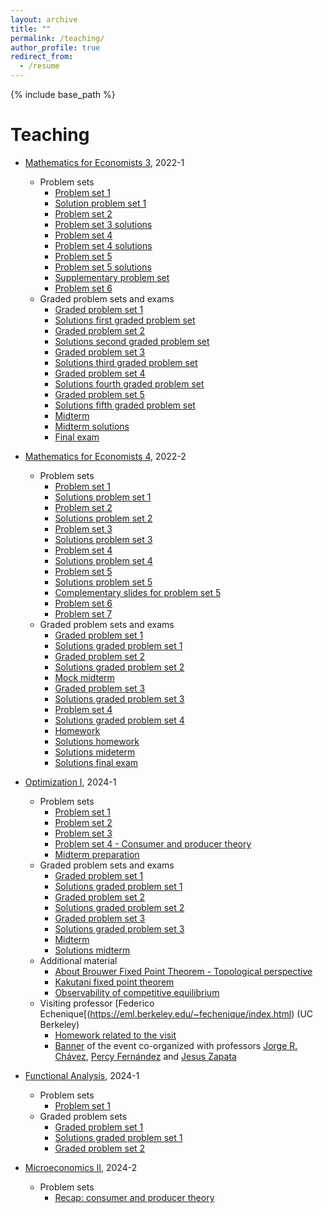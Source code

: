 ```yaml
---
layout: archive
title: ""
permalink: /teaching/
author_profile: true
redirect_from:
  - /resume
---
```


{% include base_path %}


Teaching
=======
* [Mathematics for Economists 3](https://facultad.pucp.edu.pe/generales-letras/curso/matematica-para-economistas-3/), 2022-1
  * Problem sets
    * [Problem set 1](https://drive.google.com/file/d/1np4ozkngzE4IfaUl4_grGIyxxfx4Nfns/view?usp=drive_link)
    * [Solution problem set 1](https://drive.google.com/file/d/1q6mbNYT-7AZ5KS1jWMtoybE0ov5YsRPX/view?usp=sharing)
    * [Problem set 2](https://drive.google.com/file/d/1weVKSpERKtseXITHIWmVIWARtLv2edhE/view?usp=drive_link)
    * [Problem set 3 solutions](https://drive.google.com/file/d/1pgVI9S0Ka-L-YVUiTMPx00xV9uawTaBS/view?usp=drive_link)
    * [Problem set 4](https://drive.google.com/file/d/1mbshp9Gi6nIFeZRrpZ-k0otEOSzgkoKy/view?usp=drive_link)
    * [Problem set 4 solutions](https://drive.google.com/file/d/16KjsAULgkpPX05JmpkgW1Ci-4948x-z8/view?usp=drive_link)
    * [Problem set 5](https://drive.google.com/file/d/17ZjShhMz0OWvAxRwDIEkAuQQG18V8AlD/view?usp=drive_link)
    * [Problem set 5 solutions](https://drive.google.com/file/d/10wWMvjjBTgZoDHkrTlBpNeNl1zCqD3K-/view?usp=drive_link)
    * [Supplementary problem set](https://drive.google.com/file/d/13GkWDvMaBahDxMdCqzjybL7H3AbnWYnl/view?usp=drive_link)
    * [Problem set 6](https://drive.google.com/file/d/1QFyc2HNK6o-ur6VoBuXBqVyBt114orJ2/view?usp=drive_link)
  * Graded problem sets and exams
    * [Graded problem set 1](https://drive.google.com/file/d/1Yc3kBPahwM6UEAjSm7dOBs8D1PIsdIMm/view?usp=drive_link)
    * [Solutions first graded problem set](https://drive.google.com/file/d/1pXrX-gjfdWC47O_7IcB8ld5obNaXdGnN/view?usp=drive_link)
    * [Graded problem set 2](https://drive.google.com/file/d/1rTaFSwi32j-BHVpz7Vx8X-7yBEiddmre/view?usp=drive_link)
    * [Solutions second graded problem set](https://drive.google.com/file/d/1QFh7Wz1dNxeSntyOqJj72_vzdcSgCJOr/view?usp=drive_link)
    * [Graded problem set 3](https://drive.google.com/file/d/1tuYgYHZ9wvX6mC19k7K7ljI2m_p8qIFu/view?usp=drive_link)
    * [Solutions third graded problem set](https://drive.google.com/file/d/14vqmmbJPcYIICsp9HXo1KCxvb2w_8Xcf/view?usp=drive_link)
    * [Graded problem set 4](https://drive.google.com/file/d/1DbgZQYEyN02022JCUqWKanwwZ5zM22pK/view?usp=drive_link)
    * [Solutions fourth graded problem set](https://drive.google.com/file/d/1GdNayxTHau0dJB_-uhnULfe-7Zpud4hc/view?usp=drive_link)
    * [Graded problem set 5](https://drive.google.com/file/d/1e_bj5bveqLt5wS-7JBlTjqPIrZz3gw4-/view?usp=drive_link)
    * [Solutions fifth graded problem set](https://drive.google.com/file/d/1RzEuJsp1Dh2AOjQXyukfglazKa-0gV6F/view?usp=drive_link)
    * [Midterm](https://drive.google.com/file/d/1U93ff4VUpaxRp5TbWITbZjksOMW891ed/view?usp=drive_link)
    * [Midterm solutions](https://drive.google.com/file/d/1qmCdAD4Ki1vpaugWFA09tOM8GoXnf4CV/view?usp=drive_link)
    * [Final exam](https://drive.google.com/file/d/1M6vJdCdgGIwn1JphJqM-IlBqhk6YxPtP/view?usp=drive_link)

* [Mathematics for Economists 4](https://facultad.pucp.edu.pe/ciencias-sociales/cursos/matematicas-para-economistas/), 2022-2
  * Problem sets
    * [Problem set 1](https://drive.google.com/file/d/1Br0e7V240dFdjeFb1fwnsoKY9YOHJbNY/view?usp=drive_link)
    * [Solutions problem set 1](https://drive.google.com/file/d/1tCMcgEK6I1Tm2gZ8OiZoJlQnl0uuu-Jb/view?usp=drive_link)
    * [Problem set 2](https://drive.google.com/file/d/1e-oZBKostXlo0Yek2KS5cD6XOR1zudjj/view?usp=drive_link)
    * [Solutions problem set 2](https://drive.google.com/file/d/1HwoXO4p_3y6c2ln9dwzlFxcl7sZr5tR_/view?usp=drive_link)
    * [Problem set 3](https://drive.google.com/file/d/1152IXj6OskzvKZgq28dKoBZ7GJf-f-TO/view?usp=drive_link)
    * [Solutions problem set 3](https://drive.google.com/file/d/1gzfsCttRN7D-VGibJNHkWCc9pkBBBuF4/view?usp=drive_link)
    * [Problem set 4](https://drive.google.com/file/d/1Fs1EgN3zCUjzK-wW8emtRFIRLWh5GCUF/view?usp=drive_link)
    * [Solutions problem set 4](https://drive.google.com/file/d/171GQxlXz9XmKSSul6mv09U9Bsmpp6_I1/view?usp=drive_link)
    * [Problem set 5](https://drive.google.com/file/d/1WuG6suoBkSPeXsZxT5PM0xtVr6zeqZ88/view?usp=drive_link)
    * [Solutions problem set 5](https://drive.google.com/file/d/1b3Dvz-7kVMtgJMT5H-oWjZuRMcJoMscE/view?usp=drive_link)
    * [Complementary slides for problem set 5](https://drive.google.com/file/d/1MJtQqaVEx09PMXPgFr_IIl2lNFLwxhzE/view?usp=drive_link)
    * [Problem set 6](https://drive.google.com/file/d/1Rur0jO8Ci55k8wG1N3zzq8y8LD2Vi3F8/view?usp=drive_link)
    * [Problem set 7](https://drive.google.com/file/d/1seBcheq4cAYzxZBwSFa4EIu0O7eot5R_/view?usp=drive_link)
  * Graded problem sets and exams
    * [Graded problem set 1](https://drive.google.com/file/d/1Q-Y78baZjurUrOD0OcmughOyr4J2PiNE/view?usp=drive_link)
    * [Solutions graded problem set 1](https://drive.google.com/file/d/1HaWyYUHpGkR9H8nrDNzVPcx1BQDNr0nL/view?usp=drive_link)
    * [Graded problem set 2](https://drive.google.com/file/d/1czuvjEYDy3Z-Mp4FYN_R_gOKECsxIA8S/view?usp=drive_link)
    * [Solutions graded problem set 2](https://drive.google.com/file/d/1lnO4qY8x8xoMLXJOVGDDeyEUTGe8op4i/view?usp=drive_link)
    * [Mock midterm](https://drive.google.com/file/d/1yzJdE2HQybKNyuLGkgtHIzK32GFBMpWG/view?usp=sharing)
    * [Graded problem set 3](https://drive.google.com/file/d/1W4q_7RshpH0x61QdPj_3NNxnkp3aG7u9/view?usp=drive_link)
    * [Solutions graded problem set 3](https://drive.google.com/file/d/1kvbe7ZqFuLIfM_J932VKAxDJawR_AVdo/view?usp=drive_link)
    * [Problem set 4](https://drive.google.com/file/d/1fDGvIxpGL_KKiNMNW8HWw95ODhMCHCRB/view?usp=drive_link)
    * [Solutions graded problem set 4](https://drive.google.com/file/d/1LSilB3M5kdmedhEfsRGtx3Rt1F9_XfXo/view?usp=drive_link)
    * [Homework](https://drive.google.com/file/d/1rhFVvYJI5bcPwvvXgn5Yyjp4XjBcm2ZS/view?usp=drive_link)
    * [Solutions homework](https://drive.google.com/file/d/1xGBJWioO7S0GdIau9HI4E5tqdkdzc_XK/view?usp=drive_link)
    * [Solutions mideterm](https://drive.google.com/file/d/1bqeUG5EFT8T8gNoLYwBNE9c3Pqi8yx1J/view?usp=drive_link)
    * [Solutions final exam](https://drive.google.com/file/d/1SAgxtMtILDzOvqnPiDNjD0YTGmQzDSxU/view?usp=drive_link)

* [Optimization I](https://MarceloGallardoB.github.io/files/SyllabusIOP224.pdf), 2024-1
  * Problem sets
    * [Problem set 1](https://drive.google.com/file/d/18P5ovBJTmgzdq1eBq9uO0TcLOo9BuL6D/view?usp=drive_link)
    * [Problem set 2](https://drive.google.com/file/d/10OYPG9S1BLJb4vu5oCpMRakvEQR54Dk1/view?usp=drive_link)
    * [Problem set 3](https://drive.google.com/file/d/1Xe7xy6LZ7EJsF_V4Ws2i4tVhSxfxYXjQ/view?usp=drive_link)
    * [Problem set 4 - Consumer and producer theory](https://drive.google.com/file/d/1XnequmbNptubV5EbIv8LqbZDfTzpUsGe/view?usp=drive_link)
    * [Midterm preparation](https://drive.google.com/file/d/1sQ1qs8cSM6ft0EIN1aVkBgdN--k3BDbX/view?usp=drive_link)
  * Graded problem sets and exams
    * [Graded problem set 1](https://drive.google.com/file/d/1O2HdGYSiVLZJ-nlPn80aEWf93OW5SRfH/view?usp=drive_link)
    * [Solutions graded problem set 1](https://drive.google.com/file/d/1Txl88K13qRswzS3AQP73bZNuKHam4wT5/view?usp=drive_link)
    * [Graded problem set 2](https://drive.google.com/file/d/1DtAjB3CQsM6ee1-csZLh7GjA1Y42CCAG/view?usp=drive_link)
    * [Solutions graded problem set 2](https://drive.google.com/file/d/1bJJYf6K8Iq5O6seG6a-XNnK90lTSCvPf/view?usp=drive_link)
    * [Graded problem set 3](https://drive.google.com/file/d/1kIfVTzzclatBm6MVpbriPp3oD-hR_9l4/view?usp=drive_link)
    * [Solutions graded problem set 3](https://drive.google.com/file/d/1Uh5dlRALRIKab2h8LNPaW7rIFiejfQrM/view?usp=drive_link)
    * [Midterm](https://drive.google.com/file/d/12B95ogcrORhZgoF7Vn6eHfzZokMZJHOY/view?usp=drive_link)
    * [Solutions midterm](https://drive.google.com/file/d/1z8qohc-wn-iK0wgz0_V7npAG0clMVB4U/view?usp=drive_link)
  * Additional material
    *  [About Brouwer Fixed Point Theorem - Topological perspective](https://drive.google.com/file/d/165SZt3Y_2LJmdgeS3chU_tk3ZZ-AmByg/view?usp=drive_link)
    *  [Kakutani fixed point theorem](https://drive.google.com/file/d/19FcFFm3e4nUrKWr7L-DeRg_rCyJmYEBY/view?usp=drive_link)
    *  [Observability of competitive equilibrium](https://drive.google.com/file/d/1vQclUt2RjPT0Rv8xneTGwaHmlQU5nLjL/view?usp=drive_link)
  * Visiting professor [Federico Echenique[(https://eml.berkeley.edu/~fechenique/index.html) (UC Berkeley)
    * [Homework related to the visit](https://drive.google.com/file/d/1PFN3y4387xCwSwqjKN-xz9ecO_JiEgc3/view?usp=drive_link)
    * [Banner](https://MarceloGallardoB.github.io/files/echenique_iop224.pdf) of the event co-organized with professors [Jorge R. Chávez](https://www.pucp.edu.pe/profesor/jorge-chavez-fuentes), [Percy Fernández](https://www.pucp.edu.pe/profesor/percy-fernandez-sanchez) and [Jesus Zapata](https://www.pucp.edu.pe/profesor/jesus-zapata-samanez)
    
* [Functional Analysis](https://drive.google.com/file/d/1DSzdSDx-IJXfnPs5kqGquuh4wy7iqpe-/view?usp=drive_link), 2024-1
  * Problem sets
    *  [Problem set 1](https://drive.google.com/file/d/1qFp39QH2StwBK7QMRkQtZ0sLkOc7kXbW/view?usp=drive_link)   
  * Graded problem sets
    * [Graded problem set 1](https://drive.google.com/file/d/1PyuQgHg29wfj0PhJG3CO_KXX61re6Kte/view?usp=drive_link)
    * [Solutions graded problem set 1](https://drive.google.com/file/d/1SIkuLkN8mLWCvDylBfqG9HrpBFLGkaZ1/view?usp=drive_link)
    * [Graded problem set 2](https://drive.google.com/file/d/1IaCPqZospguZ--IaeI0YWQc3iv1g_33J/view?usp=drive_link)

* [Microeconomics II](https://facultad.pucp.edu.pe/ciencias-sociales/cursos/microeconomia-2/), 2024-2
  * Problem sets
    * [Recap: consumer and producer theory](https://drive.google.com/file/d/1XnequmbNptubV5EbIv8LqbZDfTzpUsGe/view?usp=drive_link)
    
